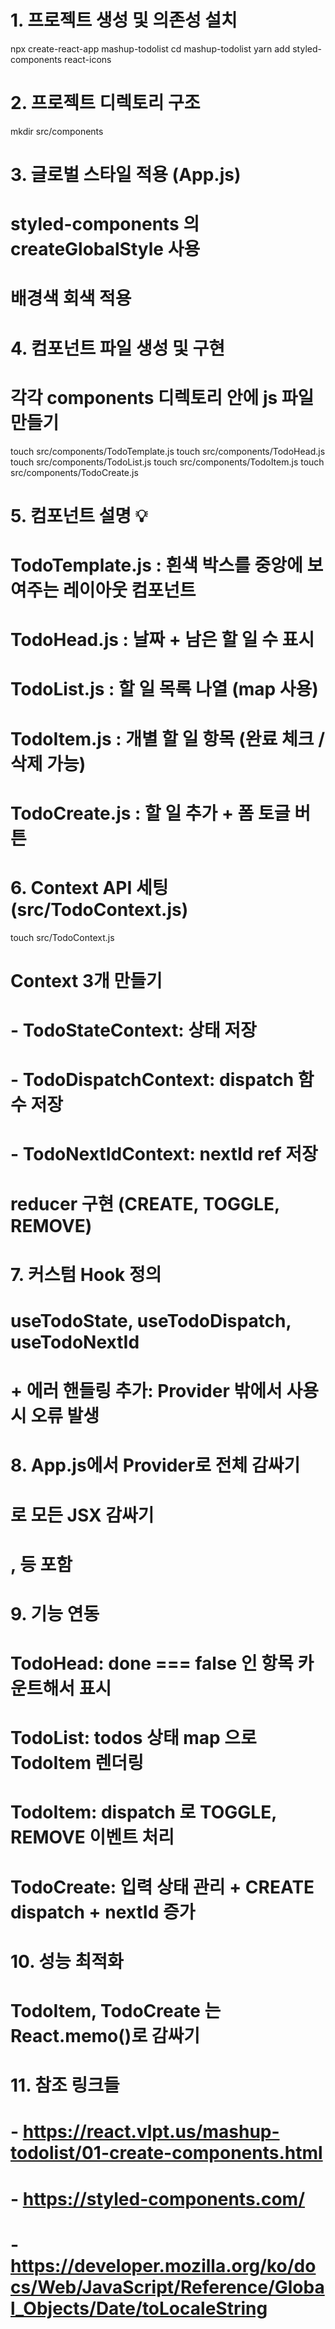 # 1. 프로젝트 생성 및 의존성 설치
npx create-react-app mashup-todolist
cd mashup-todolist
yarn add styled-components react-icons

# 2. 프로젝트 디렉토리 구조
mkdir src/components

# 3. 글로벌 스타일 적용 (App.js)
# styled-components 의 createGlobalStyle 사용
# 배경색 회색 적용

# 4. 컴포넌트 파일 생성 및 구현
# 각각 components 디렉토리 안에 js 파일 만들기

touch src/components/TodoTemplate.js
touch src/components/TodoHead.js
touch src/components/TodoList.js
touch src/components/TodoItem.js
touch src/components/TodoCreate.js

# 5. 컴포넌트 설명 💡

# TodoTemplate.js : 흰색 박스를 중앙에 보여주는 레이아웃 컴포넌트
# TodoHead.js : 날짜 + 남은 할 일 수 표시
# TodoList.js : 할 일 목록 나열 (map 사용)
# TodoItem.js : 개별 할 일 항목 (완료 체크 / 삭제 가능)
# TodoCreate.js : 할 일 추가 + 폼 토글 버튼

# 6. Context API 세팅 (src/TodoContext.js)
touch src/TodoContext.js

# Context 3개 만들기
# - TodoStateContext: 상태 저장
# - TodoDispatchContext: dispatch 함수 저장
# - TodoNextIdContext: nextId ref 저장

# reducer 구현 (CREATE, TOGGLE, REMOVE)

# 7. 커스텀 Hook 정의
# useTodoState, useTodoDispatch, useTodoNextId
# + 에러 핸들링 추가: Provider 밖에서 사용 시 오류 발생

# 8. App.js에서 Provider로 전체 감싸기
# <TodoProvider>로 모든 JSX 감싸기
# <GlobalStyle />, <TodoTemplate> 등 포함

# 9. 기능 연동
# TodoHead: done === false 인 항목 카운트해서 표시
# TodoList: todos 상태 map 으로 TodoItem 렌더링
# TodoItem: dispatch 로 TOGGLE, REMOVE 이벤트 처리
# TodoCreate: 입력 상태 관리 + CREATE dispatch + nextId 증가

# 10. 성능 최적화
# TodoItem, TodoCreate 는 React.memo()로 감싸기

# 11. 참조 링크들
# - https://react.vlpt.us/mashup-todolist/01-create-components.html
# - https://styled-components.com/
# - https://developer.mozilla.org/ko/docs/Web/JavaScript/Reference/Global_Objects/Date/toLocaleString

